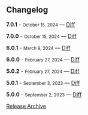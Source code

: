 ## Changelog

**7.0.1** - <small>October 15, 2024</small> — [Diff](https://github.com/archiverjs/node-zip-stream/compare/7.0.0...7.0.1)

**7.0.0** - <small>October 15, 2024</small> — [Diff](https://github.com/archiverjs/node-zip-stream/compare/6.0.1...7.0.0)

**6.0.1** - <small>March 9, 2024</small> — [Diff](https://github.com/archiverjs/node-zip-stream/compare/6.0.0...6.0.1)

**6.0.0** - <small>February 27, 2024</small> — [Diff](https://github.com/archiverjs/node-zip-stream/compare/5.0.2...6.0.0)

**5.0.2** - <small>February 27, 2024</small> — [Diff](https://github.com/archiverjs/node-zip-stream/compare/5.0.1...5.0.2)

**5.0.1** - <small>September 3, 2023</small> — [Diff](https://github.com/archiverjs/node-zip-stream/compare/5.0.0...5.0.1)

**5.0.0** - <small>September 2, 2023</small> — [Diff](https://github.com/archiverjs/node-zip-stream/compare/4.1.1...5.0.0)

[Release Archive](https://github.com/archiverjs/node-zip-stream/releases)
